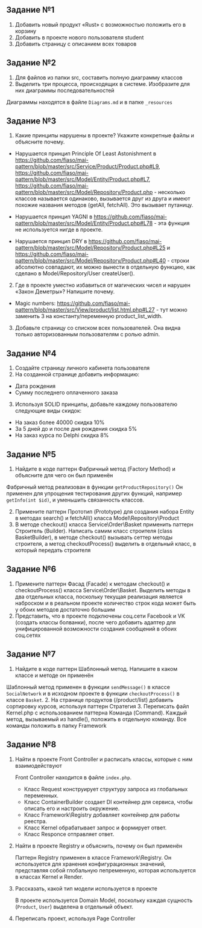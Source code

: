 ## Задание №1
1. Добавить новый продукт «Rust» с возможностью положить его в корзину
2. Добавить в проекте нового пользователя student
3. Добавить страницу с описанием всех товаров

## Задание №2
1. Для файлов из папки src, составить полную диаграмму классов
2. Выделить три процесса, происходящих в системе. Изобразите для них диаграммы последовательностей

Диаграммы находятся в файле `Diagrams.md` и в папке `_resources`

## Задание №3
1. Какие принципы нарушены в проекте? Укажите конкретные файлы и объясните почему.

- Нарушается принцип Principle Of Least Astonishment в https://github.com/fiaso/mai-pattern/blob/master/src/Service/Product/Product.php#L9, https://github.com/fiaso/mai-pattern/blob/master/src/Model/Entity/Product.php#L7, https://github.com/fiaso/mai-pattern/blob/master/src/Model/Repository/Product.php - несколько классов называется одинаково, вызывается друг из друга и имеют похожие названия методов (getAll, fetchAll). Это вызывает путаницу.

- Нарушается принцип YAGNI в https://github.com/fiaso/mai-pattern/blob/master/src/Model/Entity/Product.php#L78 - эта функция не используется нигде в проекте.

- Нарушается принцип DRY в https://github.com/fiaso/mai-pattern/blob/master/src/Model/Repository/Product.php#L25 и https://github.com/fiaso/mai-pattern/blob/master/src/Model/Repository/Product.php#L40 - строки абсолютно совпадают, их можно вынести в отдельную функцию, как сделано в Model/Repository/User createUser().

2. Где в проекте уместно избавиться от магических чисел и нарушен «Закон Деметры»? Напишите почему.

- Magic numbers:
https://github.com/fiaso/mai-pattern/blob/master/src/View/product/list.html.php#L27 - тут можно заменить 3 на константу/переменную product_list_width.


3. Добавьте страницу со списком всех пользователей. Она видна только авторизованным пользователям с ролью admin.

## Задание №4
1. Создайте страницу личного кабинета пользователя
2. На созданной странице добавить информацию:
* Дата рождения
* Сумму последнего оплаченного заказа
3. Используя SOLID принципы, добавьте каждому пользователю следующие виды скидок:
* На заказ более 40000 скидка 10%
* За 5 дней до и после дня рождения скидка 5%
* На заказ курса по Delphi скидка 8%

## Задание №5
1. Найдите в коде паттерн Фабричный метод (Factory Method) и объясните для чего он был применён

Фабричный метод реализован в функции `getProductRepository()` 
Он применен для упрощения тестирования других функций, например `getInfo(int $id)`, и уменьшить связанность классов.

2. Примените паттерн Прототип (Prototype) для создания набора Entity в методах search() и fetchAll() класса Model\Repository\Product
3. В методе checkout() класса Service\Order\Basket применить паттерн Строитель (Builder). Написать самим класс строителя (class BasketBuilder), в методе checkout() вызывать сеттер методы строителя, а метод checkoutProcess() выделить в отдельный класс, в который передать строителя

## Задание №6
1. Примените паттерн Фасад (Facade) к методам checkout() и checkoutProcess() класса Service\Order\Basket. Выделить методы в два отдельных класса, поскольку текущая реализация является наброском и в реальном проекте количество строк кода может быть у обоих методов достаточно большим
2. Представить, что в проекте подключены соц.сети Facebook и VK (создать классы болванки), после чего добавить адаптер для унифицированной возможности создания сообщений в обоих соц.сетях

## Задание №7
1. Найдите в коде паттерн Шаблонный метод. Напишите в каком классе и методе он применён

Шаблонный метод применен в функции `sendMessage()` в классе `SocialNetwork` и в исходном проекте в функции `checkoutProcess()` в классе `Basket`.
2. На странице продуктов (/product/list) добавить сортировку курсов, используя паттерн Стратегия
3. Переписать файл Kernel.php с использованием паттерна Команда (Command). Каждый метод, вызываемый из handle(), положить в отдельную команду. Все команды положить в папку Framework

## Задание №8
1. Найти в проекте Front Controller и расписать классы, которые с ним взаимодействуют

    Front Controller находится в файле `index.php`. 
    - Класс Request конструирует структуру запроса из глобальных переменных.
    - Класс ContainerBuilder создает DI контейнер для сервиса, чтобы описать его и настроить окружение.
    - Класс Framework\Registry добавляет контейнер для работы реестра.
    - Класс Kernel обрабатывает запрос и формирует ответ.
    - Класс Responce отправляет ответ.
2. Найти в проекте Registry и объяснить, почему он был применён 
    
    Паттерн Registry применен в классе Framework\Registry. 
    Он используется для хранения конфигурационных значений, представляя собой глобальную пепременную, которая используется в классах Kernel и Render. 
3. Рассказать, какой тип модели используется в проекте

    В проекте используется Domain Model, поскольку каждая сущность (`Product`, `User`) выделена в отдельный объект.
4. Переписать проект, используя Page Controller